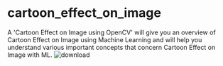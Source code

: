 # cartoon_effect_on_image
A 'Cartoon Effect on Image using OpenCV' will give you an overview of  Cartoon Effect on Image using Machine Learning and will help you understand various important concepts that concern  Cartoon Effect on Image with ML.
![download](https://github.com/aka-sa/cartoon_effect_on_image/assets/79243918/6a9797c2-a7fe-4534-a749-2b2b3a892122)
